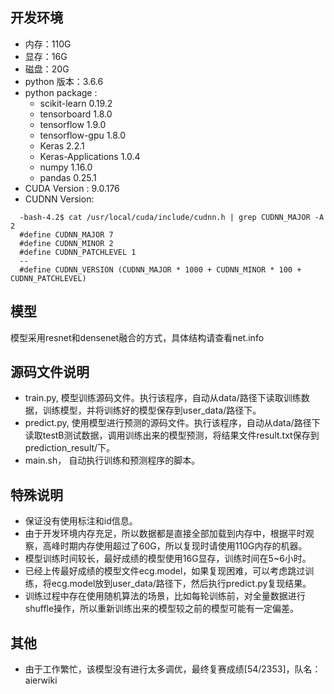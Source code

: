 ## 开发环境
* 内存：110G
* 显存：16G
* 磁盘：20G
* python 版本：3.6.6
* python package : 
  - scikit-learn            0.19.2
  - tensorboard             1.8.0
  - tensorflow              1.9.0
  - tensorflow-gpu          1.8.0
  - Keras                   2.2.1
  - Keras-Applications      1.0.4
  - numpy                   1.16.0
  - pandas                  0.25.1
 * CUDA Version : 9.0.176
 * CUDNN Version:
```
  -bash-4.2$ cat /usr/local/cuda/include/cudnn.h | grep CUDNN_MAJOR -A 2
  #define CUDNN_MAJOR 7
  #define CUDNN_MINOR 2
  #define CUDNN_PATCHLEVEL 1
  --
  #define CUDNN_VERSION (CUDNN_MAJOR * 1000 + CUDNN_MINOR * 100 + CUDNN_PATCHLEVEL)
```

## 模型
模型采用resnet和densenet融合的方式，具体结构请查看net.info

## 源码文件说明
- train.py, 模型训练源码文件。执行该程序，自动从data/路径下读取训练数据，训练模型，并将训练好的模型保存到user_data/路径下。
- predict.py, 使用模型进行预测的源码文件。执行该程序，自动从data/路径下读取testB测试数据，调用训练出来的模型预测，将结果文件result.txt保存到prediction_result/下。
- main.sh， 自动执行训练和预测程序的脚本。

## 特殊说明
- 保证没有使用标注和id信息。
- 由于开发环境内存充足，所以数据都是直接全部加载到内存中，根据平时观察，高峰时期内存使用超过了60G，所以复现时请使用110G内存的机器。
- 模型训练时间较长，最好成绩的模型使用16G显存，训练时间在5~6小时。
- 已经上传最好成绩的模型文件ecg.model，如果复现困难，可以考虑跳过训练，将ecg.model放到user_data/路径下，然后执行predict.py复现结果。
- 训练过程中存在使用随机算法的场景，比如每轮训练前，对全量数据进行shuffle操作，所以重新训练出来的模型较之前的模型可能有一定偏差。

## 其他
- 由于工作繁忙，该模型没有进行太多调优，最终复赛成绩[54/2353]，队名：aierwiki
